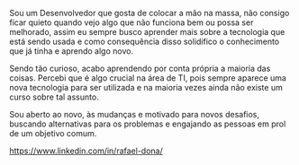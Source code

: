 Sou um Desenvolvedor que gosta de colocar a mão na massa, não consigo ficar quieto quando vejo algo que não funciona bem ou possa ser melhorado, assim eu sempre busco aprender mais sobre a tecnologia que está sendo usada e como consequência disso solidifico o conhecimento que já tinha e aprendo algo novo.

Sendo tão curioso, acabo aprendendo por conta própria a maioria das coisas. Percebi que é algo crucial na área de TI, pois sempre aparece uma nova tecnologia para ser utilizada e na maioria vezes ainda não existe um curso sobre tal assunto.

Sou aberto ao novo, às mudanças e motivado para novos desafios, buscando alternativas para os problemas e engajando as pessoas em prol de um objetivo comum.

https://www.linkedin.com/in/rafael-dona/


<!---
rafadona/rafadona is a ✨ special ✨ repository because its `README.md` (this file) appears on your GitHub profile.
You can click the Preview link to take a look at your changes.
--->
